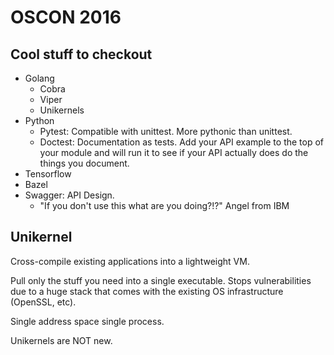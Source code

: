 # OSCON 2016


## Cool stuff to checkout

* Golang
    * Cobra
    * Viper
    * Unikernels
* Python
    * Pytest: Compatible with unittest. More pythonic than unittest.
    * Doctest: Documentation as tests. Add your API example to the top of your module and will run it to see if your API actually does do the things you document.
* Tensorflow
* Bazel
* Swagger: API Design. 
    * "If you don't use this what are you doing?!?" Angel from IBM


## Unikernel

Cross-compile existing applications into a lightweight VM.

Pull only the stuff you need into a single executable. Stops vulnerabilities due to a huge stack that comes with the existing OS infrastructure (OpenSSL, etc).

Single address space single process.

Unikernels are NOT new.
